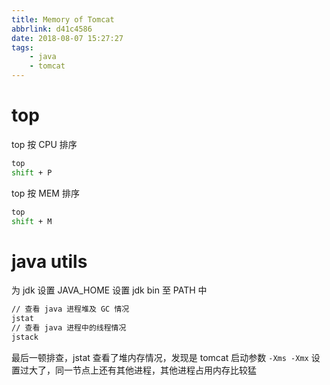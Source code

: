 ```yaml
---
title: Memory of Tomcat
abbrlink: d41c4586
date: 2018-08-07 15:27:27
tags:
    - java
    - tomcat
---
```


# top

top 按 CPU 排序

```bash
top
shift + P
```

top 按 MEM 排序

```bash
top
shift + M
```

# java utils

为 jdk 设置 JAVA_HOME
设置 jdk bin 至 PATH 中

```bash
// 查看 java 进程堆及 GC 情况
jstat
// 查看 java 进程中的线程情况
jstack
```

最后一顿排查，jstat 查看了堆内存情况，发现是 tomcat 启动参数 `-Xms -Xmx` 设置过大了，同一节点上还有其他进程，其他进程占用内存比较猛
